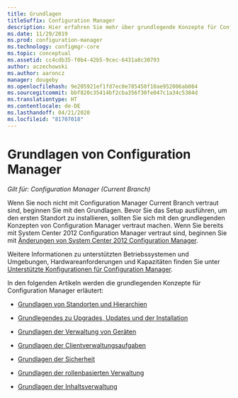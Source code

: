 ```yaml
---
title: Grundlagen
titleSuffix: Configuration Manager
description: Hier erfahren Sie mehr über grundlegende Konzepte für Configuration Manager.
ms.date: 11/29/2019
ms.prod: configuration-manager
ms.technology: configmgr-core
ms.topic: conceptual
ms.assetid: cc4cdb35-f0b4-42b5-9cec-6431a8c30793
author: aczechowski
ms.author: aaroncz
manager: dougeby
ms.openlocfilehash: 9e205921ef1fd7ec0e785450f10ae952006ab084
ms.sourcegitcommit: bbf820c35414bf2cba356f30fe047c1a34c5384d
ms.translationtype: HT
ms.contentlocale: de-DE
ms.lasthandoff: 04/21/2020
ms.locfileid: "81707018"
---
```

# <a name="fundamentals-of-configuration-manager"></a>Grundlagen von Configuration Manager

*Gilt für: Configuration Manager (Current Branch)*

Wenn Sie noch nicht mit Configuration Manager Current Branch vertraut sind, beginnen Sie mit den Grundlagen. Bevor Sie das Setup ausführen, um den ersten Standort zu installieren, sollten Sie sich mit den grundlegenden Konzepten von Configuration Manager vertraut machen. Wenn Sie bereits mit System Center 2012 Configuration Manager vertraut sind, beginnen Sie mit [Änderungen von System Center 2012 Configuration Manager](../plan-design/changes/what-has-changed-from-configuration-manager-2012.md).

Weitere Informationen zu unterstützten Betriebssystemen und Umgebungen, Hardwareanforderungen und Kapazitäten finden Sie unter [Unterstützte Konfigurationen für Configuration Manager](../plan-design/configs/supported-configurations.md).  

In den folgenden Artikeln werden die grundlegenden Konzepte für Configuration Manager erläutert:

- [Grundlagen von Standorten und Hierarchien](fundamentals-of-sites-and-hierarchies.md)  

- [Grundlegendes zu Upgrades, Updates und der Installation](upgrade-update-install.md)

- [Grundlagen der Verwaltung von Geräten](fundamentals-of-managing-devices.md)  

- [Grundlagen der Clientverwaltungsaufgaben](fundamentals-of-client-management-tasks.md)  

- [Grundlagen der Sicherheit](fundamentals-of-security.md)  

- [Grundlagen der rollenbasierten Verwaltung](fundamentals-of-role-based-administration.md)

- [Grundlagen der Inhaltsverwaltung](../plan-design/hierarchy/fundamental-concepts-for-content-management.md)
